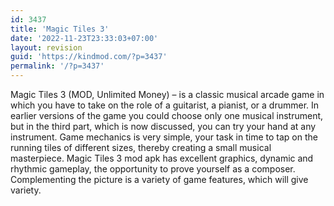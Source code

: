 ```yaml
---
id: 3437
title: 'Magic Tiles 3'
date: '2022-11-23T23:33:03+07:00'
layout: revision
guid: 'https://kindmod.com/?p=3437'
permalink: '/?p=3437'
---
```


Magic Tiles 3 (MOD, Unlimited Money) – is a classic musical arcade game in which you have to take on the role of a guitarist, a pianist, or a drummer. In earlier versions of the game you could choose only one musical instrument, but in the third part, which is now discussed, you can try your hand at any instrument. Game mechanics is very simple, your task in time to tap on the running tiles of different sizes, thereby creating a small musical masterpiece. Magic Tiles 3 mod apk has excellent graphics, dynamic and rhythmic gameplay, the opportunity to prove yourself as a composer. Complementing the picture is a variety of game features, which will give variety.